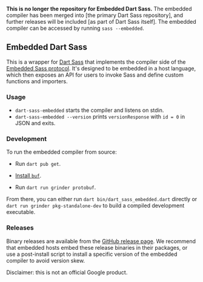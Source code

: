 **This is no longer the repository for Embedded Dart Sass.** The embedded
compiler has been merged into [the primary Dart Sass repository], and further
releases will be included [as part of Dart Sass itself]. The embedded compiler
can be accessed by running `sass --embedded`.

## Embedded Dart Sass

This is a wrapper for [Dart Sass][] that implements the compiler side of the
[Embedded Sass protocol][]. It's designed to be embedded in a host language,
which then exposes an API for users to invoke Sass and define custom functions
and importers.

[Dart Sass]: https://sass-lang.com/dart-sass
[Embedded Sass protocol]: https://github.com/sass/sass-embedded-protocol/blob/master/README.md#readme

### Usage

- `dart-sass-embedded` starts the compiler and listens on stdin.
- `dart-sass-embedded --version` prints `versionResponse` with `id = 0` in JSON and exits.

### Development

To run the embedded compiler from source:

* Run `dart pub get`.

* [Install `buf`].

* Run `dart run grinder protobuf`.

From there, you can either run `dart bin/dart_sass_embedded.dart` directly or
`dart run grinder pkg-standalone-dev` to build a compiled development
executable.

[Install `buf`]: https://docs.buf.build/installation

### Releases

Binary releases are available from the [GitHub release page]. We recommend that
embedded hosts embed these release binaries in their packages, or use a
post-install script to install a specific version of the embedded compiler to
avoid version skew.

[GitHub release page]: https://github.com/sass/dart-sass-embedded/releases

Disclaimer: this is not an official Google product.
